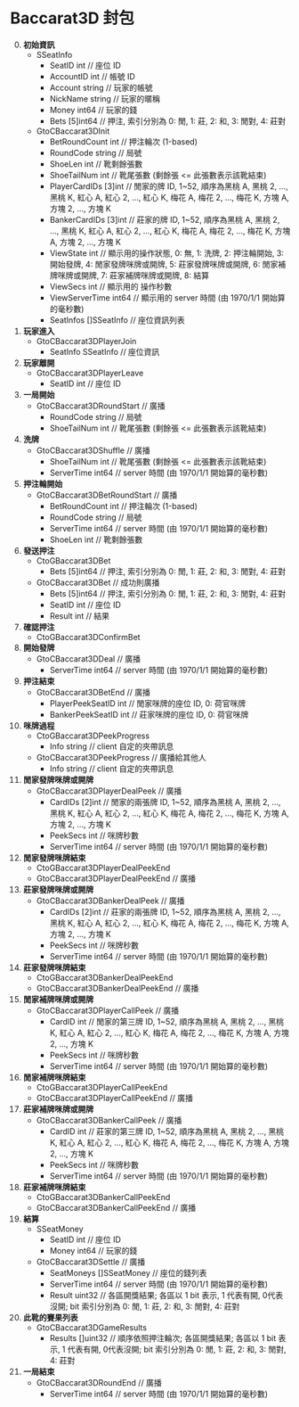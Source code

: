 Baccarat3D 封包
=========================
0. **初始資訊**
	- SSeatInfo
		- SeatID int // 座位 ID
		- AccountID int // 帳號 ID
		- Account string // 玩家的帳號
		- NickName string // 玩家的暱稱
		- Money int64 // 玩家的錢
		- Bets [5]int64 // 押注, 索引分別為 0: 閒, 1: 莊, 2: 和, 3: 閒對, 4: 莊對
	- GtoCBaccarat3DInit
		- BetRoundCount int // 押注輪次 (1-based)
		- RoundCode string // 局號
		- ShoeLen int // 靴剩餘張數
		- ShoeTailNum int // 靴尾張數 (剩餘張 <= 此張數表示該靴結束)
		- PlayerCardIDs [3]int // 閒家的牌 ID, 1~52, 順序為黑桃 A, 黑桃 2, ..., 黑桃 K, 紅心 A, 紅心 2, ..., 紅心 K, 梅花 A, 梅花 2, ..., 梅花 K, 方塊 A, 方塊 2, ..., 方塊 K
		- BankerCardIDs [3]int // 莊家的牌 ID, 1~52, 順序為黑桃 A, 黑桃 2, ..., 黑桃 K, 紅心 A, 紅心 2, ..., 紅心 K, 梅花 A, 梅花 2, ..., 梅花 K, 方塊 A, 方塊 2, ..., 方塊 K
		- ViewState int // 顯示用的操作狀態, 0: 無, 1: 洗牌, 2: 押注輪開始, 3: 開始發牌, 4: 閒家發牌咪牌或開牌, 5: 莊家發牌咪牌或開牌, 6: 閒家補牌咪牌或開牌, 7: 莊家補牌咪牌或開牌, 8: 結算
	    - ViewSecs int // 顯示用的 操作秒數
	    - ViewServerTime int64 // 顯示用的 server 時間 (由 1970/1/1 開始算的毫秒數)
		- SeatInfos []SSeatInfo // 座位資訊列表
0. **玩家進入**
	- GtoCBaccarat3DPlayerJoin
		- SeatInfo SSeatInfo // 座位資訊
0. **玩家離開**
	- GtoCBaccarat3DPlayerLeave
		- SeatID int // 座位 ID
0. **一局開始**
	- GtoCBaccarat3DRoundStart // 廣播
		- RoundCode string // 局號
		- ShoeTailNum int // 靴尾張數 (剩餘張 <= 此張數表示該靴結束)
0. **洗牌**
	- GtoCBaccarat3DShuffle // 廣播
		- ShoeTailNum int // 靴尾張數 (剩餘張 <= 此張數表示該靴結束)
		- ServerTime int64 // server 時間 (由 1970/1/1 開始算的毫秒數)
0. **押注輪開始**
	- GtoCBaccarat3DBetRoundStart // 廣播
		- BetRoundCount int // 押注輪次 (1-based)
		- RoundCode string // 局號
		- ServerTime int64 // server 時間 (由 1970/1/1 開始算的毫秒數)
		- ShoeLen int // 靴剩餘張數
0. **發送押注**
	- CtoGBaccarat3DBet
		- Bets [5]int64 // 押注, 索引分別為 0: 閒, 1: 莊, 2: 和, 3: 閒對, 4: 莊對
	- GtoCBaccarat3DBet // 成功則廣播
		- Bets [5]int64 // 押注, 索引分別為 0: 閒, 1: 莊, 2: 和, 3: 閒對, 4: 莊對
		- SeatID int // 座位 ID
		- Result int // 結果
0. **確認押注**
	- CtoGBaccarat3DConfirmBet
0. **開始發牌**
	- GtoCBaccarat3DDeal // 廣播
		- ServerTime int64 // server 時間 (由 1970/1/1 開始算的毫秒數)
0. **押注結束**
	- GtoCBaccarat3DBetEnd // 廣播
		- PlayerPeekSeatID int // 閒家咪牌的座位 ID, 0: 荷官咪牌
		- BankerPeekSeatID int // 莊家咪牌的座位 ID, 0: 荷官咪牌
0. **咪牌過程**
	- CtoGBaccarat3DPeekProgress
		- Info string // client 自定的夾帶訊息
	- GtoCBaccarat3DPeekProgress // 廣播給其他人
		- Info string // client 自定的夾帶訊息
0. **閒家發牌咪牌或開牌**
	- GtoCBaccarat3DPlayerDealPeek // 廣播
		- CardIDs [2]int // 閒家的兩張牌 ID, 1~52, 順序為黑桃 A, 黑桃 2, ..., 黑桃 K, 紅心 A, 紅心 2, ..., 紅心 K, 梅花 A, 梅花 2, ..., 梅花 K, 方塊 A, 方塊 2, ..., 方塊 K
		- PeekSecs int // 咪牌秒數
		- ServerTime int64 // server 時間 (由 1970/1/1 開始算的毫秒數)
0. **閒家發牌咪牌結束**
	- CtoGBaccarat3DPlayerDealPeekEnd
	- GtoCBaccarat3DPlayerDealPeekEnd // 廣播
0. **莊家發牌咪牌或開牌**
	- GtoCBaccarat3DBankerDealPeek // 廣播
		- CardIDs [2]int // 莊家的兩張牌 ID, 1~52, 順序為黑桃 A, 黑桃 2, ..., 黑桃 K, 紅心 A, 紅心 2, ..., 紅心 K, 梅花 A, 梅花 2, ..., 梅花 K, 方塊 A, 方塊 2, ..., 方塊 K
		- PeekSecs int // 咪牌秒數
		- ServerTime int64 // server 時間 (由 1970/1/1 開始算的毫秒數)
0. **莊家發牌咪牌結束**
	- CtoGBaccarat3DBankerDealPeekEnd
	- GtoCBaccarat3DBankerDealPeekEnd // 廣播
0. **閒家補牌咪牌或開牌**
	- GtoCBaccarat3DPlayerCallPeek // 廣播
		- CardID int // 閒家的第三牌 ID, 1~52, 順序為黑桃 A, 黑桃 2, ..., 黑桃 K, 紅心 A, 紅心 2, ..., 紅心 K, 梅花 A, 梅花 2, ..., 梅花 K, 方塊 A, 方塊 2, ..., 方塊 K
		- PeekSecs int // 咪牌秒數
		- ServerTime int64 // server 時間 (由 1970/1/1 開始算的毫秒數)
0. **閒家補牌咪牌結束**
	- CtoGBaccarat3DPlayerCallPeekEnd
	- GtoCBaccarat3DPlayerCallPeekEnd // 廣播
0. **莊家補牌咪牌或開牌**
	- GtoCBaccarat3DBankerCallPeek // 廣播
		- CardID int // 莊家的第三牌 ID, 1~52, 順序為黑桃 A, 黑桃 2, ..., 黑桃 K, 紅心 A, 紅心 2, ..., 紅心 K, 梅花 A, 梅花 2, ..., 梅花 K, 方塊 A, 方塊 2, ..., 方塊 K
		- PeekSecs int // 咪牌秒數
		- ServerTime int64 // server 時間 (由 1970/1/1 開始算的毫秒數)
0. **莊家補牌咪牌結束**
	- CtoGBaccarat3DBankerCallPeekEnd
	- GtoCBaccarat3DBankerCallPeekEnd // 廣播
0. **結算**
	- SSeatMoney
		- SeatID int // 座位 ID
		- Money int64 // 玩家的錢
	- GtoCBaccarat3DSettle // 廣播
		- SeatMoneys []SSeatMoney // 座位的錢列表
		- ServerTime int64 // server 時間 (由 1970/1/1 開始算的毫秒數)
		- Result uint32 // 各區開獎結果; 各區以 1 bit 表示, 1 代表有開, 0代表沒開; bit 索引分別為 0: 閒, 1: 莊, 2: 和, 3: 閒對, 4: 莊對
0. **此靴的賽果列表**
	- GtoCBaccarat3DGameResults
		- Results []uint32 // 順序依照押注輪次; 各區開獎結果; 各區以 1 bit 表示, 1 代表有開, 0代表沒開; bit 索引分別為 0: 閒, 1: 莊, 2: 和, 3: 閒對, 4: 莊對
0. **一局結束**
	- GtoCBaccarat3DRoundEnd // 廣播
		- ServerTime int64 // server 時間 (由 1970/1/1 開始算的毫秒數)